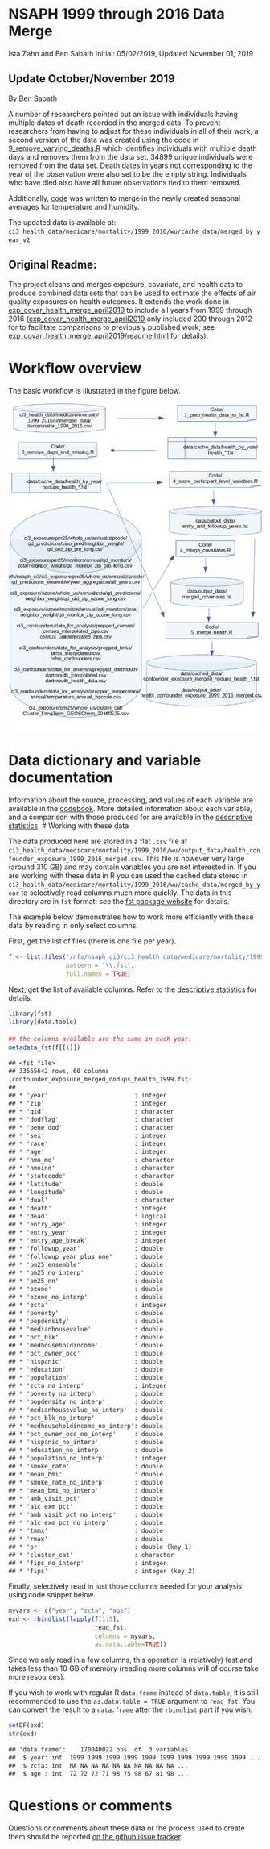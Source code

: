 NSAPH 1999 through 2016 Data Merge
================
Ista Zahn and Ben Sabath
Initial: 05/02/2019, Updated November 01, 2019

## Update October/November 2019

By Ben Sabath

A number of researchers pointed out an issue with individuals having
multiple dates of death recorded in the merged data. To prevent
researchers from having to adjust for these individuals in all of their
work, a second version of the data was created using the code in
[9\_remove\_varying\_deaths.R](code/9_remove_varying_deaths.R) which
identifies individuals with multiple death days and removes them from
the data set. 34899 unique individuals were removed from the data set.
Death dates in years not corresponding to the year of the observation
were also set to be the empty string. Individuals who have died also
have all future observations tied to them removed.

Additionally, [code](code/10_merge_seasonal_temperature.R) was written
to merge in the newly created seasonal averages for temperature and
humidity.

The updated data is available at:
`ci3_health_data/medicare/mortality/1999_2016/wu/cache_data/merged_by_year_v2`

## Original Readme:

The project cleans and merges exposure, covariate, and health data to
produce combined data sets that can be used to estimate the effects of
air quality exposures on health outcomes. It extends the work done in
[exp\_covar\_health\_merge\_april2019](../exp_covar_health_merge_april2019/)
to include all years from 1999 through 2016
([exp\_covar\_health\_merge\_april2019](../exp_covar_health_merge_april2019/)
only included 200 through 2012 for to facilitate comparisons to
previously published work; see
[exp\_covar\_health\_merge\_april2019/readme.html](../exp_covar_health_merge_april2019/readme.html)
for details).

# Workflow overview

The basic workflow is illustrated in the figure below.

![](./doc/workflow_chart.png)

# Data dictionary and variable documentation

Information about the source, processing, and values of each variable
are available in the [codebook](./doc/codebook.csv). More detailed
information about each variable, and a comparison with those produced
for are available in the [descriptive
statistics](./results/merged_stats_check.csv). \# Working with these
data

The data produced here are stored in a flat `.csv` file at
`ci3_health_data/medicare/mortality/1999_2016/wu/output_data/health_confounder_exposure_1999_2016_merged.csv`.
This file is however very large (around 310 GB) and may contain
variables you are not interested in. If you are working with these data
in R you can used the cached data stored in
`ci3_health_data/medicare/mortality/1999_2016/wu/cache_data/merged_by_year`
to selectively read columns much more quickly. The data in this
directory are in `fst` format: see the [fst package
website](https://www.fstpackage.org/) for details.

The example below demonstrates how to work more efficiently with these
data by reading in only select columns.

First, get the list of files (there is one file per
year).

``` r
f <- list.files("/nfs/nsaph_ci3/ci3_health_data/medicare/mortality/1999_2016/wu/cache_data/merged_by_year",
                pattern = "\\.fst",
                full.names = TRUE)
```

Next, get the list of available columns. Refer to the [descriptive
statistics](./results/merged_stats_check.csv) for details.

``` r
library(fst)
library(data.table)

## the columns available are the same in each year.
metadata_fst(f[[1]])
```

    ## <fst file>
    ## 33565642 rows, 60 columns (confounder_exposure_merged_nodups_health_1999.fst)
    ## 
    ## * 'year'                        : integer
    ## * 'zip'                         : integer
    ## * 'qid'                         : character
    ## * 'dodflag'                     : character
    ## * 'bene_dod'                    : character
    ## * 'sex'                         : integer
    ## * 'race'                        : integer
    ## * 'age'                         : integer
    ## * 'hmo_mo'                      : character
    ## * 'hmoind'                      : character
    ## * 'statecode'                   : character
    ## * 'latitude'                    : double
    ## * 'longitude'                   : double
    ## * 'dual'                        : character
    ## * 'death'                       : integer
    ## * 'dead'                        : logical
    ## * 'entry_age'                   : integer
    ## * 'entry_year'                  : integer
    ## * 'entry_age_break'             : integer
    ## * 'followup_year'               : double
    ## * 'followup_year_plus_one'      : double
    ## * 'pm25_ensemble'               : double
    ## * 'pm25_no_interp'              : double
    ## * 'pm25_nn'                     : double
    ## * 'ozone'                       : double
    ## * 'ozone_no_interp'             : double
    ## * 'zcta'                        : integer
    ## * 'poverty'                     : double
    ## * 'popdensity'                  : double
    ## * 'medianhousevalue'            : double
    ## * 'pct_blk'                     : double
    ## * 'medhouseholdincome'          : double
    ## * 'pct_owner_occ'               : double
    ## * 'hispanic'                    : double
    ## * 'education'                   : double
    ## * 'population'                  : double
    ## * 'zcta_no_interp'              : integer
    ## * 'poverty_no_interp'           : double
    ## * 'popdensity_no_interp'        : double
    ## * 'medianhousevalue_no_interp'  : double
    ## * 'pct_blk_no_interp'           : double
    ## * 'medhouseholdincome_no_interp': double
    ## * 'pct_owner_occ_no_interp'     : double
    ## * 'hispanic_no_interp'          : double
    ## * 'education_no_interp'         : double
    ## * 'population_no_interp'        : integer
    ## * 'smoke_rate'                  : double
    ## * 'mean_bmi'                    : double
    ## * 'smoke_rate_no_interp'        : double
    ## * 'mean_bmi_no_interp'          : double
    ## * 'amb_visit_pct'               : double
    ## * 'a1c_exm_pct'                 : double
    ## * 'amb_visit_pct_no_interp'     : double
    ## * 'a1c_exm_pct_no_interp'       : double
    ## * 'tmmx'                        : double
    ## * 'rmax'                        : double
    ## * 'pr'                          : double (key 1)
    ## * 'cluster_cat'                 : character
    ## * 'fips_no_interp'              : integer
    ## * 'fips'                        : integer (key 2)

Finally, selectively read in just those columns needed for your analysis
using code snippet below.

``` r
myvars <- c("year", "zcta", "age")
exd <- rbindlist(lapply(f[1:5],
                        read_fst,
                        columns = myvars,
                        as.data.table=TRUE))
```

Since we only read in a few columns, this operation is (relatively) fast
and takes less than 10 GB of memory (reading more columns will of course
take more resources).

If you wish to work with regular R `data.frame` instead of `data.table`,
it is still recommended to use the `as.data.table = TRUE` argument to
`read_fst`. You can convert the result to a `data.frame` after the
`rbindlist` part if you wish:

``` r
setDF(exd)
str(exd)
```

    ## 'data.frame':    170040022 obs. of  3 variables:
    ##  $ year: int  1999 1999 1999 1999 1999 1999 1999 1999 1999 1999 ...
    ##  $ zcta: int  NA NA NA NA NA NA NA NA NA NA ...
    ##  $ age : int  72 72 72 71 98 75 98 67 81 98 ...

# Questions or comments

Questions or comments about these data or the process used to create
them should be reported [on the github issue
tracker](https://github.com/NSAPH/data_requests/issues).
